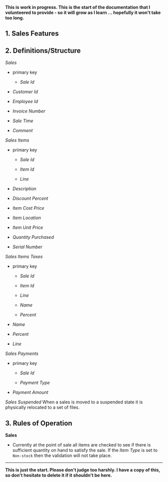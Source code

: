**This is work in progress.  This is the start of the documentation that I volunteered to provide - so it will grow as I learn ... hopefully it won't take too long.**

## 1. Sales Features


## 2. Definitions/Structure

*Sales*

* primary key

	* *Sale Id*

* *Customer Id*

* *Employee Id*

* *Invoice Number*

* *Sale Time*

* *Comment*


*Sales Items*

* primary key

	* *Sale Id*

	* *Item Id*

	* *Line*

* *Description*

* *Discount Percent*

* *Item Cost Price*

* *Item Location*

* *Item Unit Price*

* *Quantity Purchased*

* *Serial Number*

*Sales Items Taxes*

* primary key

	* *Sale Id*
	
	* *Item Id*
	
	* *Line*
	
	* *Name*
	
	* *Percent*

* *Name*

* *Percent*

* *Line*

*Sales Payments*

* primary key

	* *Sale Id*
	
	* *Payment Type*
	
* *Payment Amount*


*Sales Suspended* When a sales is moved to a suspended state it is physically relocated to a set of files.




## 3. Rules of Operation

**Sales**

- Currently at the point of sale all items are checked to see if there is sufficient quantity on hand to satisfy the sale.  If the *Item Type* is set to `Non-stock` then the validation will not take place.


 

 
---

**This is just the start.  Please don't judge too harshly.  I have a copy of this, so don't hesitate to delete it if it shouldn't be here.**